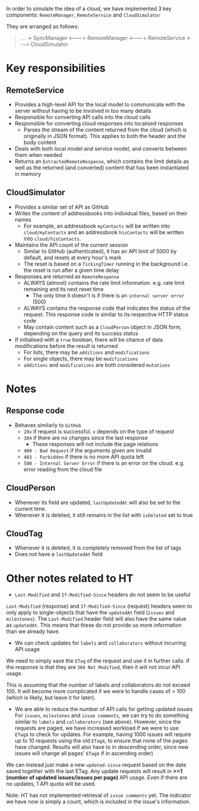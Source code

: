 In order to simulate the idea of a cloud, we have implemented 3 key components: `RemoteManager`, `RemoteService` and `CloudSimulator`

They are arranged as follows:
> ... -> SyncManager <---> RemoteManager <---> RemoteService <---> CloudSimulator

# Key responsibilities
## RemoteService
- Provides a high-level API for the local model to communicate with the server without having to be involved in too many details
- Responsible for converting API calls into the cloud calls
- Responsible for converting cloud responses into localised responses
  - Parses the stream of the content returned from the cloud (which is originally in JSON format). This applies to both the header and the body content
- Deals with both local model and service model, and converts between them when needed
- Returns an `ExtractedRemoteResponse`, which contains the limit details as well as the returned (and converted) content that has been instantiated in memory

## CloudSimulator
- Provides a similar set of API as GitHub
- Writes the content of addressbooks into individual files, based on their names
  - For example, an addressbook `myContacts` will be written into `cloud/myContacts` and an addressbook `hisContacts` will be written into `cloud/hisContacts`.
- Maintains the API count of the current session
  - Similar to GitHub (authenticated), it has an API limit of 5000 by default, and resets at every hour's mark
  - The reset is based on a `TickingTimer` running in the background i.e. the reset is run after a given time delay
- Responses are returned as `RemoteResponse`
  - ALWAYS (almost) contains the rate limit information. e.g. rate limit remaining and its next reset time
    - The only time it doesn't is if there is an `internal server error` (500)
  - ALWAYS contains the response code that indicates the status of the request. This response code is similar to its respective HTTP status code
  - May contain content such as a `CloudPerson` object in JSON form, depending on the query and its success status
- If initialised with a `true` boolean, there will be chance of data modifications before the result is returned
  - For lists, there may be `additions` and `modifications`
  - For single objects, there may be `modifications`
  - `additions` and `modifications` are both considered `mutations`

# Notes
## Response code
- Behaves similarly to `GitHub`
  - `20x` if request is successful. `x` depends on the type of request
  - `304` if there are no changes since the last response
    - These responses will not include the page relations
  - `400 - Bad Request` if the arguments given are invalid
  - `403 - Forbidden` if there is no more API quota left
  - `500 - Internal Server Error` if there is an error on the cloud. e.g. error reading from the cloud file

## CloudPerson
- Whenever its field are updated, `lastUpdatedAt` will also be set to the current time.
- Whenever it is deleted, it still remains in the list with `isDeleted` set to true

## CloudTag
- Whenever it is deleted, it is completely removed from the list of tags
- Does not have a `lastUpdatedAt` field

# Other notes related to HT
- `Last-Modified` and `If-Modified-Since` headers do not seem to be useful

`Last-Modified` (response) and `If-Modified-Since` (request) headers seem to only apply to single-objects that have the `updatedAt` field (`issues` and `milestones`). The `Last-Modified` header field will also have the same value as `updatedAt`. This means that these do not provide us more information than we already have.

- We can check updates for `labels` and `collaborators` without incurring API usage

We need to simply save the `ETag` of the request and use it in further calls. If the response is that they are `304 Not Modified`, then it will not incur API usage.

This is assuming that the number of labels and collaborators do not exceed 100.
It will become more complicated if we were to handle cases of > 100 (which is likely, but leave it for later).

- We are able to reduce the number of API calls for getting updated issues
For `issues`, `milestones` and `issue comments`, we can try to do something similar to `labels` and `collaborators` (see above). However, since the requests are paged, we have increased workload if we were to use `ETag`s to check for updates. For example, having 1000 issues will require up to 10 requests using the old `ETag`s, to ensure that none of the pages have changed. Results will also have to in descending order, since new issues will change all pages' `ETag`s if in ascending order)

We can instead just make a new `updated-since` request based on the date saved together with the last ETag. Any update requests will result in **>=1 (number of updated issues/issues per page)** API usage. Even if there are no updates, 1 API quota will be used.

Note: HT has not implemented retrieval of `issue comments` yet. The indicator we have now is simply a count, which is included in the issue's information.
